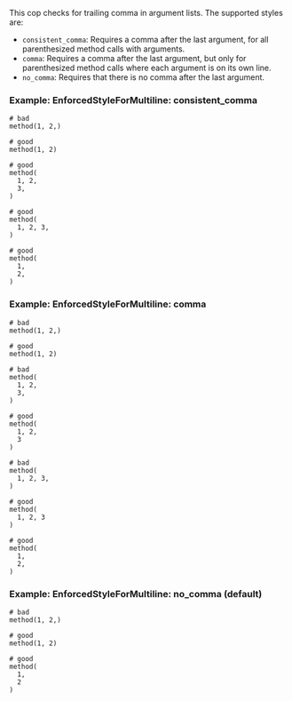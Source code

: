 This cop checks for trailing comma in argument lists.
The supported styles are:

* `consistent_comma`: Requires a comma after the last argument,
for all parenthesized method calls with arguments.
* `comma`: Requires a comma after the last argument, but only for
parenthesized method calls where each argument is on its own line.
* `no_comma`: Requires that there is no comma after the last
argument.

### Example: EnforcedStyleForMultiline: consistent_comma
    # bad
    method(1, 2,)

    # good
    method(1, 2)

    # good
    method(
      1, 2,
      3,
    )

    # good
    method(
      1, 2, 3,
    )

    # good
    method(
      1,
      2,
    )

### Example: EnforcedStyleForMultiline: comma
    # bad
    method(1, 2,)

    # good
    method(1, 2)

    # bad
    method(
      1, 2,
      3,
    )

    # good
    method(
      1, 2,
      3
    )

    # bad
    method(
      1, 2, 3,
    )

    # good
    method(
      1, 2, 3
    )

    # good
    method(
      1,
      2,
    )

### Example: EnforcedStyleForMultiline: no_comma (default)
    # bad
    method(1, 2,)

    # good
    method(1, 2)

    # good
    method(
      1,
      2
    )